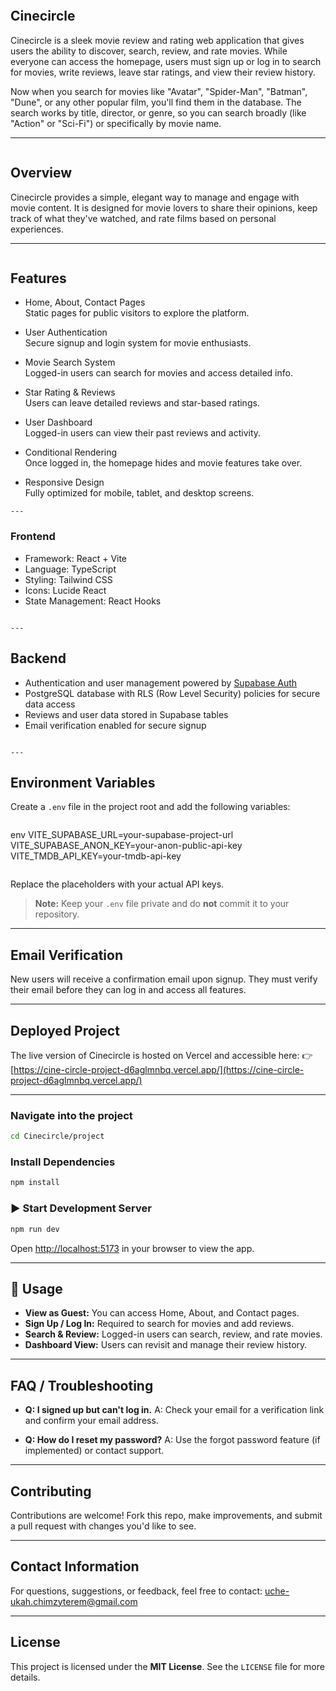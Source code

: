```
```
## Cinecircle

Cinecircle is a sleek movie review and rating web application that gives users the ability to discover, search, review, and rate movies. While everyone can access the homepage, users must sign up or log in to search for movies, write reviews, leave star ratings, and view their review history.

Now when you search for movies like "Avatar", "Spider-Man", "Batman", "Dune", or any other popular film, you'll find them in the database. The search works by title, director, or genre, so you can search broadly (like "Action" or "Sci-Fi") or specifically by movie name.

---
```
```
## Overview

Cinecircle provides a simple, elegant way to manage and engage with movie content. It is designed for movie lovers to share their opinions, keep track of what they've watched, and rate films based on personal experiences.

---
```
```

## Features

- Home, About, Contact Pages  
  Static pages for public visitors to explore the platform.

- User Authentication  
  Secure signup and login system for movie enthusiasts.

- Movie Search System  
  Logged-in users can search for movies and access detailed info.

- Star Rating & Reviews  
  Users can leave detailed reviews and star-based ratings.

- User Dashboard  
  Logged-in users can view their past reviews and activity.

- Conditional Rendering  
  Once logged in, the homepage hides and movie features take over.

- Responsive Design  
  Fully optimized for mobile, tablet, and desktop screens.

```
---
```
### Frontend

- Framework: React + Vite  
- Language: TypeScript  
- Styling: Tailwind CSS  
- Icons: Lucide React  
- State Management: React Hooks
```

---
```

## Backend

- Authentication and user management powered by [Supabase Auth](https://supabase.com/docs/guides/auth)  
- PostgreSQL database with RLS (Row Level Security) policies for secure data access  
- Reviews and user data stored in Supabase tables  
- Email verification enabled for secure signup
``` 

---
```
## Environment Variables

Create a `.env` file in the project root and add the following variables:

```
```
env
VITE_SUPABASE_URL=your-supabase-project-url
VITE_SUPABASE_ANON_KEY=your-anon-public-api-key
VITE_TMDB_API_KEY=your-tmdb-api-key

```
```

Replace the placeholders with your actual API keys.

> **Note:** Keep your `.env` file private and do **not** commit it to your repository.

---

## Email Verification

New users will receive a confirmation email upon signup. They must verify their email before they can log in and access all features.

---

## Deployed Project

The live version of Cinecircle is hosted on Vercel and accessible here:
👉 [https://cine-circle-project-d6aglmnbq.vercel.app/](https://cine-circle-project-d6aglmnbq.vercel.app/) 

---

### Navigate into the project

```bash
cd Cinecircle/project
```

### Install Dependencies

```bash
npm install
```

### ▶ Start Development Server

```bash
npm run dev
```

Open [http://localhost:5173](http://localhost:5173) in your browser to view the app.

---

## 👤 Usage

* **View as Guest:** You can access Home, About, and Contact pages.
* **Sign Up / Log In:** Required to search for movies and add reviews.
* **Search & Review:** Logged-in users can search, review, and rate movies.
* **Dashboard View:** Users can revisit and manage their review history.

---

## FAQ / Troubleshooting

* **Q: I signed up but can't log in.**
  A: Check your email for a verification link and confirm your email address.

* **Q: How do I reset my password?**
  A: Use the forgot password feature (if implemented) or contact support.

---

## Contributing

Contributions are welcome!
Fork this repo, make improvements, and submit a pull request with changes you'd like to see.

---

## Contact Information

For questions, suggestions, or feedback, feel free to contact:
[uche-ukah.chimzyterem@gmail.com](mailto:uche-ukah.chimzyterem@gmail.com)

---

## License

This project is licensed under the **MIT License**.
See the `LICENSE` file for more details.

```

